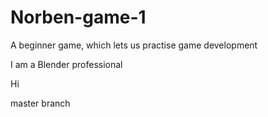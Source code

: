 # Norben-game-1

A beginner game, which lets us practise game development

I am a Blender professional

Hi

master branch
